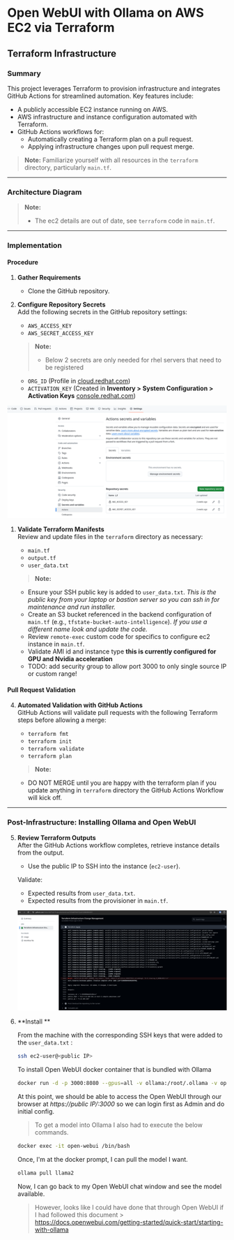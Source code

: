 # Open WebUI with Ollama on AWS EC2 via Terraform

## Terraform Infrastructure

### Summary

This project leverages Terraform to provision infrastructure and integrates GitHub Actions for streamlined automation. Key features include:

- A publicly accessible EC2 instance running on AWS.
- AWS infrastructure and instance configuration automated with Terraform.
- GitHub Actions workflows for:
  - Automatically creating a Terraform plan on a pull request.
  - Applying infrastructure changes upon pull request merge.

> **Note:** Familiarize yourself with all resources in the `terraform` directory, particularly `main.tf`.

---

### Architecture Diagram

   > **Note:**  
   > - The ec2 details are out of date, see `terraform` code in `main.tf`.  
---

### Implementation

#### Procedure

1. **Gather Requirements**
   - Clone the GitHub repository.

2. **Configure Repository Secrets**  
   Add the following secrets in the GitHub repository settings:  

   - `AWS_ACCESS_KEY`  
   - `AWS_SECRET_ACCESS_KEY`  
   > **Note:**
   > - Below 2 secrets are only needed for rhel servers that need to be registered
   - `ORG_ID` (Profile in [cloud.redhat.com](https://cloud.redhat.com))  
   - `ACTIVATION_KEY` (Created in **Inventory > System Configuration > Activation Keys** [console.redhat.com](https://console.redhat.com/insights/connector/activation-keys#SIDs=&tags=))  


 
  ![Actions Secrets](images/github_secrets.png)  


1. **Validate Terraform Manifests**  
   Review and update files in the `terraform` directory as necessary:  
   - `main.tf`  
   - `output.tf`  
   - `user_data.txt`  

   > **Note:**  
   - Ensure your SSH public key is added to `user_data.txt`.  *This is the public key from your laptop or bastion server so you can ssh in for maintenance and run installer.*
   - Create an S3 bucket referenced in the backend configuration of `main.tf` (e.g., `tfstate-bucket-auto-intelligence`).  *If you use a different name look and update the code.*
   - Review `remote-exec` custom code for specifics to configure ec2 instance in `main.tf`.
   - Validate AMI id and instance type **this is currently configured for GPU and Nvidia acceleration**
   - TODO: add security group to allow port 3000 to only single source IP or custom range!


#### Pull Request Validation

4. **Automated Validation with GitHub Actions**  
   GitHub Actions will validate pull requests with the following Terraform steps before allowing a merge:  
   - `terraform fmt`  
   - `terraform init`  
   - `terraform validate`  
   - `terraform plan`  

   > **Note:**  
   - DO NOT MERGE until you are happy with the terraform plan if you update anything in `terraform` directory the GitHub Actions Workflow will kick off.
---

### Post-Infrastructure: Installing Ollama and Open WebUI

5. **Review Terraform Outputs**  
   After the GitHub Actions workflow completes, retrieve instance details from the output.  
   - Use the public IP to SSH into the instance (`ec2-user`).

   Validate:  
   - Expected results from `user_data.txt`.  
   - Expected results from the provisioner in `main.tf`.  
  
   ![Terraform Output](images/tf_output.png)

6. **Install **  

   From the machine with the corresponding SSH keys that were added to the `user_data.txt` :  

   ```bash
   ssh ec2-user@<public IP>
   ```

   To install Open WebUI docker container that is bundled with Ollama
   ```bash
   docker run -d -p 3000:8080 --gpus=all -v ollama:/root/.ollama -v open-webui:/app/backend/data --name open-webui --restart always ghcr.io/open-webui/open-webui:ollama
   ```

   At this point, we should be able to access the Open WebUI through our browser at *https://public IP/:3000* so we can login first as Admin and do initial config.

   > To get a model into Ollama I also had to execute the below commands.

   ```bash
   docker exec -it open-webui /bin/bash
   ```
   Once, I'm at the docker prompt, I can pull the model I want.
   ```bash
   ollama pull llama2
   ```

   Now, I can go back to my Open WebUI chat window and see the model available.

   > However, looks like I could have done that through Open WebUI if I had followed this document > https://docs.openwebui.com/getting-started/quick-start/starting-with-ollama 



